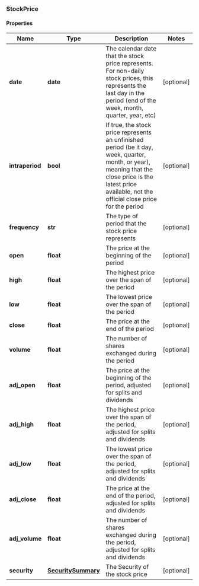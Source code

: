 ### StockPrice

#### Properties
Name | Type | Description | Notes
------------ | ------------- | ------------- | -------------
**date** | **date** | The calendar date that the stock price represents. For non-daily stock prices, this represents the last day in the period (end of the week, month, quarter, year, etc) | [optional] 
**intraperiod** | **bool** | If true, the stock price represents an unfinished period (be it day, week, quarter, month, or year), meaning that the close price is the latest price available, not the official close price for the period | [optional] 
**frequency** | **str** | The type of period that the stock price represents | [optional] 
**open** | **float** | The price at the beginning of the period | [optional] 
**high** | **float** | The highest price over the span of the period | [optional] 
**low** | **float** | The lowest price over the span of the period | [optional] 
**close** | **float** | The price at the end of the period | [optional] 
**volume** | **float** | The number of shares exchanged during the period | [optional] 
**adj_open** | **float** | The price at the beginning of the period, adjusted for splits and dividends | [optional] 
**adj_high** | **float** | The highest price over the span of the period, adjusted for splits and dividends | [optional] 
**adj_low** | **float** | The lowest price over the span of the period, adjusted for splits and dividends | [optional] 
**adj_close** | **float** | The price at the end of the period, adjusted for splits and dividends | [optional] 
**adj_volume** | **float** | The number of shares exchanged during the period, adjusted for splits and dividends | [optional] 
**security** | [**SecuritySummary**](SecuritySummary.md) | The Security of the stock price | [optional] 



